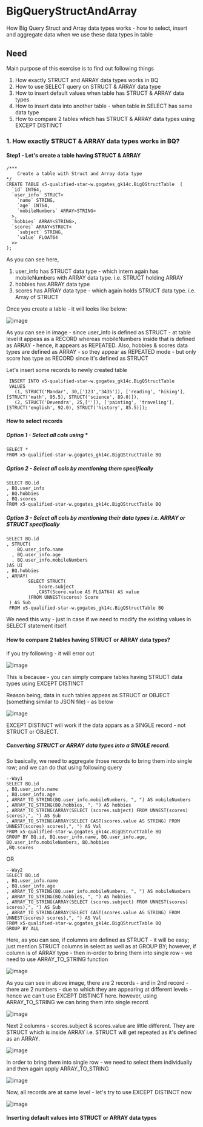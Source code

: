# BigQueryStructAndArray
How Big Query Struct and Array data types works - how to select, insert and aggregate data when we use these data types in table

## Need
Main purpose of this exercise is to find out following things 
1. How exactly STRUCT and ARRAY data types works in BQ
2. How to use SELECT query on STRUCT & ARRAY data type
3. How to insert default values when table has STRUCT & ARRAY data types
4. How to insert data into another table - when table in SELECT has same data type
5. How to compare 2 tables which has STRUCT & ARRAY data types using EXCEPT DISTINCT 

### 1. How exactly STRUCT & ARRAY data types works in BQ?
#### Step1 - Let's create a table having STRUCT & ARRAY

```
/***
	Create a table with Struct and Array data type
*/
CREATE TABLE x5-qualified-star-w.gogates_gk14c.BigQStructTable  (
  `id` INT64,
  `user_info` STRUCT<
    `name` STRING,
    `age` INT64,
    `mobileNumbers` ARRAY<STRING>
  >,
  `hobbies` ARRAY<STRING>,
  `scores` ARRAY<STRUCT<
    `subject` STRING,
    `value` FLOAT64
  >>
);
```
As you can see here,
1. user_info has STRUCT data type - which intern again has mobileNumbers with ARRAY data type. i.e. STRUCT holding ARRAY
2. hobbies has ARRAY data type
3. scores has ARRAY data type - which again holds STRUCT data type. i.e. Array of STRUCT

Once you create a table - it will looks like below:

![image](https://github.com/user-attachments/assets/a9852061-67d1-4b1a-b28c-6825a267cf9f)

As you can see in image - since user_info is defined as STRUCT - at table level it appeas as a RECORD whereas mobileNumbers inside that is defined as ARRAY - hence, it appears as REPEATED.
Also, hobbies & scores data types are defined as ARRAY - so they appear as REPEATED mode - but only score has type as RECORD since it's defined as STRUCT

Let's insert some records to newly created table
```
 INSERT INTO x5-qualified-star-w.gogates_gk14c.BigQStructTable 
 VALUES
   (1, STRUCT('Mandar', 30,['123','3435']), ['reading', 'hiking'], [STRUCT('math', 95.5), STRUCT('science', 89.0)]),
   (2, STRUCT('Devendra', 25,['']), ['painting', 'traveling'], [STRUCT('english', 92.0), STRUCT('history', 85.5)]);
```

#### How to select records
##### Option 1 - Select all cols using *
```
SELECT *
FROM x5-qualified-star-w.gogates_gk14c.BigQStructTable BQ
```
##### Option 2 - Select all cols by mentioning them specifically
```
SELECT BQ.id
, BQ.user_info
, BQ.hobbies
, BQ.scores
FROM x5-qualified-star-w.gogates_gk14c.BigQStructTable BQ
```
##### Option 3 - Select all cols by mentioning their data types i.e. ARRAY or STRUCT specifically
```
SELECT BQ.id
, STRUCT(
    BQ.user_info.name
  , BQ.user_info.age
  , BQ.user_info.mobileNumbers
)AS UI
, BQ.hobbies
, ARRAY(
        SELECT STRUCT(
            Score.subject
           ,CAST(Score.value AS FLOAT64) AS value
        )FROM UNNEST(scores) Score
 ) AS Sub
 FROM x5-qualified-star-w.gogates_gk14c.BigQStructTable BQ
```
We need this way - just in case if we need to modify the existing values in SELECT statement itself.

#### How to compare 2 tables having STRUCT or ARRAY data types?
if you try following - it will error out

![image](https://github.com/user-attachments/assets/cdb50ca5-1742-4c3f-a902-5a7dcea789c9)

This is because - you can simply compare tables having STRUCT data types using EXCEPT DISTINCT

Reason being, data in such tables appeas as STRUCT or OBJECT (something similar to JSON file) - as below

![image](https://github.com/user-attachments/assets/764cfc19-1793-47b5-8817-aadb7d4d59cb)

EXCEPT DISTINCT will work if the data appars as a SINGLE record - not STRUCT or OBJECT.

##### Converting STRUCT or ARRAY data types into a SINGLE record.
So basically, we need to aggregate those records to bring them into single row; and we can do that using following query
```
--Way1
SELECT BQ.id
, BQ.user_info.name
, BQ.user_info.age
, ARRAY_TO_STRING(BQ.user_info.mobileNumbers, ", ") AS mobileNumbers
, ARRAY_TO_STRING(BQ.hobbies, ", ") AS hobbies
, ARRAY_TO_STRING(ARRAY(SELECT (scores.subject) FROM UNNEST(scores) scores),", ") AS Sub
, ARRAY_TO_STRING(ARRAY(SELECT CAST(scores.value AS STRING) FROM UNNEST(scores) scores),", ") AS Val
FROM x5-qualified-star-w.gogates_gk14c.BigQStructTable BQ
GROUP BY BQ.id, BQ.user_info.name, BQ.user_info.age, BQ.user_info.mobileNumbers, BQ.hobbies
,BQ.scores
```
OR

```
--Way2
SELECT BQ.id
, BQ.user_info.name
, BQ.user_info.age
, ARRAY_TO_STRING(BQ.user_info.mobileNumbers, ", ") AS mobileNumbers
, ARRAY_TO_STRING(BQ.hobbies, ", ") AS hobbies
, ARRAY_TO_STRING(ARRAY(SELECT (scores.subject) FROM UNNEST(scores) scores),", ") AS Sub
, ARRAY_TO_STRING(ARRAY(SELECT CAST(scores.value AS STRING) FROM UNNEST(scores) scores),", ") AS Val
FROM x5-qualified-star-w.gogates_gk14c.BigQStructTable BQ
GROUP BY ALL
```

Here, as you can see, if columns are defined as STRUCT - it will be easy; just mention STRUCT columns in select as well as at GROUP BY; 
however, if column is of ARRAY type - then in-order to bring them into single row - we need to use ARRAY_TO_STRING function 

![image](https://github.com/user-attachments/assets/f2865b5b-469c-4f37-85ea-c98bd93f7b5e)

As you can see in above image, there are 2 records - and in 2nd record - there are 2 numbers - due to which they are appearing at different levels - hence we can't use EXCEPT DISTINCT here. however, using ARRAY_TO_STRING we can bring them into single record.

![image](https://github.com/user-attachments/assets/0c296081-690b-4c5b-83e2-2fd68d42e6ba)

Next 2 columns - scores.subject & scores.value are little different. They are STRUCT which is inside ARRAY i.e. STRUCT will get repeated as it's defined as an ARRAY.

![image](https://github.com/user-attachments/assets/4ad2bcdc-6b18-4cee-912c-e7ea22b60687)

In order to bring them into single row - we need to select them individually and then again apply ARRAY_TO_STRING

![image](https://github.com/user-attachments/assets/ab5e32aa-a648-46c2-b662-40c8722dcf99)

Now, all records are at same level - let's try to use EXCEPT DISTINCT now

![image](https://github.com/user-attachments/assets/e4d4e54c-6593-43f7-a7f1-9c9cf449fe40)

#### Inserting default values into STRUCT or ARRAY data types





